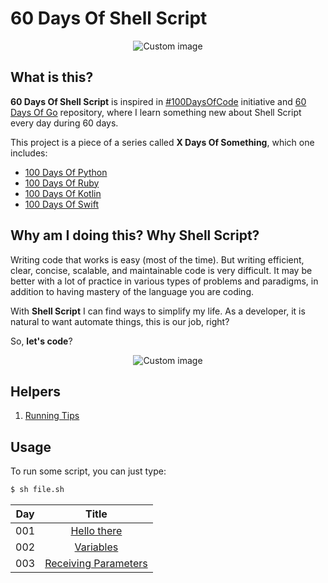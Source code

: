 # 60 Days Of Shell Script

<p align="center">
  <img src="https://raw.github.com/marcosvbras/60-days-of-shell-script/master/images/cli.jpg" alt="Custom image"/>
</p>

## What is this?

**60 Days Of Shell Script** is inspired in [#100DaysOfCode](https://medium.freecodecamp.org/join-the-100daysofcode-556ddb4579e4) initiative and [60 Days Of Go](https://github.com/cassiobotaro/60-days-of-go) repository, where I learn something new about Shell Script every day during 60 days.

This project is a piece of a series called **X Days Of Something**, which one includes:
-   [100 Days Of Python](https://github.com/marcosvbras/100-days-of-python)
-   [100 Days Of Ruby](https://github.com/marcosvbras/100-days-of-ruby)
-   [100 Days Of Kotlin](https://github.com/marcosvbras/100-days-of-kotlin)
-   [100 Days Of Swift](https://github.com/marcosvbras/100-days-of-swift)

## Why am I doing this? Why Shell Script?

Writing code that works is easy (most of the time). But writing efficient, clear, concise, scalable, and maintainable code is very difficult. It may be better with a lot of practice in various types of problems and paradigms, in addition to having mastery of the language you are coding.

With **Shell Script** I can find ways to simplify my life. As a developer, it is natural to want automate things, this is our job, right?

So, **let's code**?

<p align="center">
  <img src="https://raw.github.com/marcosvbras/60-days-of-shell-script/master/images/programming.gif" alt="Custom image"/>
</p>

## Helpers
1.  [Running Tips](running_tips.md)

## Usage

To run some script, you can just type:

```bash
$ sh file.sh
```

| Day | Title      |
| --- |:----------:|
| 001 | [Hello there](scripts/day001_hello.sh) |
| 002 | [Variables](scripts/day002_variables.sh) |
| 003 | [Receiving Parameters](scripts/day003_parameters.sh) |
